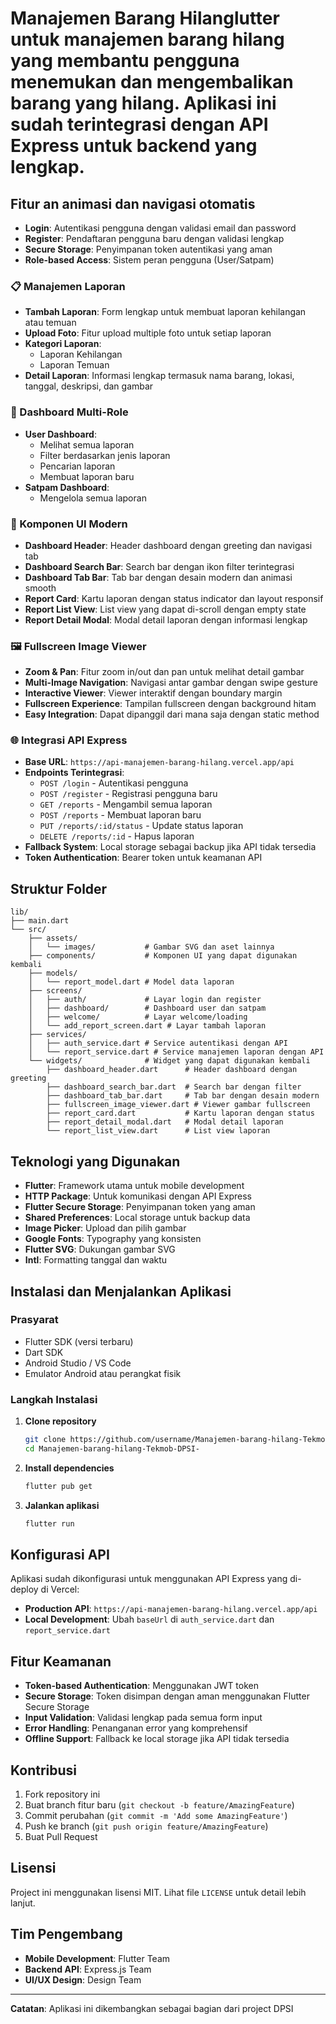 # Manajemen Barang Hilanglutter untuk manajemen barang hilang yang membantu pengguna menemukan dan mengembalikan barang yang hilang. Aplikasi ini sudah terintegrasi dengan **API Express** untuk backend yang lengkap.

## Fitur an animasi dan navigasi otomatis
- **Login**: Autentikasi pengguna dengan validasi email dan password
- **Register**: Pendaftaran pengguna baru dengan validasi lengkap
- **Secure Storage**: Penyimpanan token autentikasi yang aman
- **Role-based Access**: Sistem peran pengguna (User/Satpam)

### 📋 Manajemen Laporan
- **Tambah Laporan**: Form lengkap untuk membuat laporan kehilangan atau temuan
- **Upload Foto**: Fitur upload multiple foto untuk setiap laporan
- **Kategori Laporan**: 
  - Laporan Kehilangan
  - Laporan Temuan
- **Detail Laporan**: Informasi lengkap termasuk nama barang, lokasi, tanggal, deskripsi, dan gambar

### 👥 Dashboard Multi-Role
- **User Dashboard**: 
  - Melihat semua laporan
  - Filter berdasarkan jenis laporan
  - Pencarian laporan
  - Membuat laporan baru
- **Satpam Dashboard**:
  - Mengelola semua laporan


### 🎨 Komponen UI Modern
- **Dashboard Header**: Header dashboard dengan greeting dan navigasi tab
- **Dashboard Search Bar**: Search bar dengan ikon filter terintegrasi
- **Dashboard Tab Bar**: Tab bar dengan desain modern dan animasi smooth
- **Report Card**: Kartu laporan dengan status indicator dan layout responsif
- **Report List View**: List view yang dapat di-scroll dengan empty state
- **Report Detail Modal**: Modal detail laporan dengan informasi lengkap

### 🖼️ Fullscreen Image Viewer
- **Zoom & Pan**: Fitur zoom in/out dan pan untuk melihat detail gambar
- **Multi-Image Navigation**: Navigasi antar gambar dengan swipe gesture
- **Interactive Viewer**: Viewer interaktif dengan boundary margin
- **Fullscreen Experience**: Tampilan fullscreen dengan background hitam
- **Easy Integration**: Dapat dipanggil dari mana saja dengan static method

### 🌐 Integrasi API Express
- **Base URL**: `https://api-manajemen-barang-hilang.vercel.app/api`
- **Endpoints Terintegrasi**:
  - `POST /login` - Autentikasi pengguna
  - `POST /register` - Registrasi pengguna baru
  - `GET /reports` - Mengambil semua laporan
  - `POST /reports` - Membuat laporan baru
  - `PUT /reports/:id/status` - Update status laporan
  - `DELETE /reports/:id` - Hapus laporan
- **Fallback System**: Local storage sebagai backup jika API tidak tersedia
- **Token Authentication**: Bearer token untuk keamanan API

## Struktur Folder

```
lib/
├── main.dart
└── src/
    ├── assets/
    │   └── images/           # Gambar SVG dan aset lainnya
    ├── components/           # Komponen UI yang dapat digunakan kembali
    ├── models/
    │   └── report_model.dart # Model data laporan
    ├── screens/
    │   ├── auth/             # Layar login dan register
    │   ├── dashboard/        # Dashboard user dan satpam
    │   ├── welcome/          # Layar welcome/loading
    │   └── add_report_screen.dart # Layar tambah laporan
    ├── services/
    │   ├── auth_service.dart # Service autentikasi dengan API
    │   └── report_service.dart # Service manajemen laporan dengan API
    └── widgets/              # Widget yang dapat digunakan kembali
        ├── dashboard_header.dart      # Header dashboard dengan greeting
        ├── dashboard_search_bar.dart  # Search bar dengan filter
        ├── dashboard_tab_bar.dart     # Tab bar dengan desain modern
        ├── fullscreen_image_viewer.dart # Viewer gambar fullscreen
        ├── report_card.dart           # Kartu laporan dengan status
        ├── report_detail_modal.dart   # Modal detail laporan
        └── report_list_view.dart      # List view laporan
```

## Teknologi yang Digunakan

- **Flutter**: Framework utama untuk mobile development
- **HTTP Package**: Untuk komunikasi dengan API Express
- **Flutter Secure Storage**: Penyimpanan token yang aman
- **Shared Preferences**: Local storage untuk backup data
- **Image Picker**: Upload dan pilih gambar
- **Google Fonts**: Typography yang konsisten
- **Flutter SVG**: Dukungan gambar SVG
- **Intl**: Formatting tanggal dan waktu

## Instalasi dan Menjalankan Aplikasi

### Prasyarat
- Flutter SDK (versi terbaru)
- Dart SDK
- Android Studio / VS Code
- Emulator Android atau perangkat fisik

### Langkah Instalasi

1. **Clone repository**
   ```bash
   git clone https://github.com/username/Manajemen-barang-hilang-Tekmob-DPSI-.git
   cd Manajemen-barang-hilang-Tekmob-DPSI-
   ```

2. **Install dependencies**
   ```bash
   flutter pub get
   ```

3. **Jalankan aplikasi**
   ```bash
   flutter run
   ```

## Konfigurasi API

Aplikasi sudah dikonfigurasi untuk menggunakan API Express yang di-deploy di Vercel:
- **Production API**: `https://api-manajemen-barang-hilang.vercel.app/api`
- **Local Development**: Ubah `baseUrl` di `auth_service.dart` dan `report_service.dart`

## Fitur Keamanan

- **Token-based Authentication**: Menggunakan JWT token
- **Secure Storage**: Token disimpan dengan aman menggunakan Flutter Secure Storage
- **Input Validation**: Validasi lengkap pada semua form input
- **Error Handling**: Penanganan error yang komprehensif
- **Offline Support**: Fallback ke local storage jika API tidak tersedia

## Kontribusi

1. Fork repository ini
2. Buat branch fitur baru (`git checkout -b feature/AmazingFeature`)
3. Commit perubahan (`git commit -m 'Add some AmazingFeature'`)
4. Push ke branch (`git push origin feature/AmazingFeature`)
5. Buat Pull Request

## Lisensi

Project ini menggunakan lisensi MIT. Lihat file `LICENSE` untuk detail lebih lanjut.

## Tim Pengembang

- **Mobile Development**: Flutter Team
- **Backend API**: Express.js Team
- **UI/UX Design**: Design Team

---

**Catatan**: Aplikasi ini dikembangkan sebagai bagian dari project DPSI
